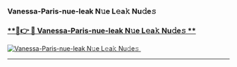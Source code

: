 ### Vanessa-Paris-nue-leak N𝚞e L𝚎a𝚔 Nu𝚍e𝚜   

### [ **🔗👉 🔴 Vanessa-Paris-nue-leak N𝚞e L𝚎a𝚔 Nu𝚍e𝚜 **](https://taap.it/xNRuk4)  

[![Vanessa-Paris-nue-leak N𝚞e L𝚎a𝚔 Nu𝚍e𝚜 ](https://i.imgur.com/0qMVB7G.gif)](https://taap.it/xNRuk4)  

___  
